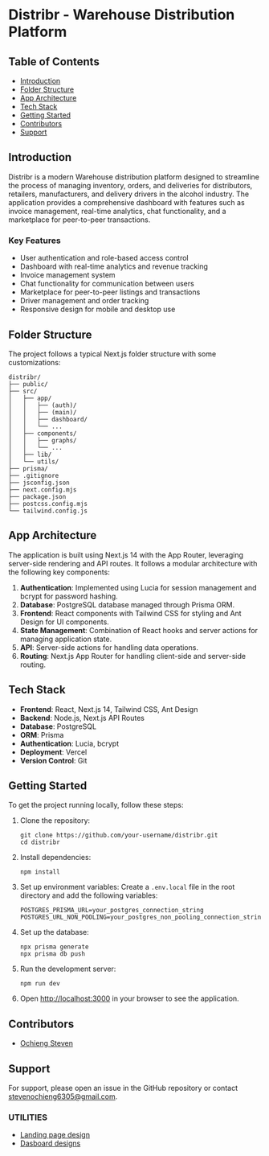 # Distribr - Warehouse Distribution Platform

## Table of Contents

- [Introduction](#introduction)
- [Folder Structure](#folder-structure)
- [App Architecture](#app-architecture)
- [Tech Stack](#tech-stack)
- [Getting Started](#getting-started)
- [Contributors](#contributors)
- [Support](#support)

## Introduction

Distribr is a modern Warehouse distribution platform designed to streamline the process of managing inventory, orders, and deliveries for distributors, retailers, manufacturers, and delivery drivers in the alcohol industry. The application provides a comprehensive dashboard with features such as invoice management, real-time analytics, chat functionality, and a marketplace for peer-to-peer transactions.

### Key Features

- User authentication and role-based access control
- Dashboard with real-time analytics and revenue tracking
- Invoice management system
- Chat functionality for communication between users
- Marketplace for peer-to-peer listings and transactions
- Driver management and order tracking
- Responsive design for mobile and desktop use

## Folder Structure

The project follows a typical Next.js folder structure with some customizations:

```
distribr/
├── public/
├── src/
│   ├── app/
│   │   ├── (auth)/
│   │   ├── (main)/
│   │   ├── dashboard/
│   │   └── ...
│   ├── components/
│   │   ├── graphs/
│   │   └── ...
│   ├── lib/
│   └── utils/
├── prisma/
├── .gitignore
├── jsconfig.json
├── next.config.mjs
├── package.json
├── postcss.config.mjs
└── tailwind.config.js
```

## App Architecture

The application is built using Next.js 14 with the App Router, leveraging server-side rendering and API routes. It follows a modular architecture with the following key components:

1. **Authentication**: Implemented using Lucia for session management and bcrypt for password hashing.
2. **Database**: PostgreSQL database managed through Prisma ORM.
3. **Frontend**: React components with Tailwind CSS for styling and Ant Design for UI components.
4. **State Management**: Combination of React hooks and server actions for managing application state.
5. **API**: Server-side actions for handling data operations.
6. **Routing**: Next.js App Router for handling client-side and server-side routing.

## Tech Stack

- **Frontend**: React, Next.js 14, Tailwind CSS, Ant Design
- **Backend**: Node.js, Next.js API Routes
- **Database**: PostgreSQL
- **ORM**: Prisma
- **Authentication**: Lucia, bcrypt
- **Deployment**: Vercel
- **Version Control**: Git

## Getting Started

To get the project running locally, follow these steps:

1. Clone the repository:

   ```
   git clone https://github.com/your-username/distribr.git
   cd distribr
   ```

2. Install dependencies:

   ```
   npm install
   ```

3. Set up environment variables:
   Create a `.env.local` file in the root directory and add the following variables:

   ```
   POSTGRES_PRISMA_URL=your_postgres_connection_string
   POSTGRES_URL_NON_POOLING=your_postgres_non_pooling_connection_string
   ```

4. Set up the database:

   ```
   npx prisma generate
   npx prisma db push
   ```

5. Run the development server:

   ```
   npm run dev
   ```

6. Open [http://localhost:3000](http://localhost:3000) in your browser to see the application.

## Contributors

- [Ochieng Steven](https://github.com/Ochiengsteven)

## Support

For support, please open an issue in the GitHub repository or contact [stevenochieng6305@gmail.com](mailto:stevenochieng6305@gmail.com).

### UTILITIES

- [Landing page design](https://dribbble.com/shots/24196601-Delivery-Web-Design-Concept)
- [Dasboard designs](https://www.behance.net/gallery/198149127/Logistic-management-Software-App-design?tracking_source=search_projects|logistic+app+ui&l=25)
